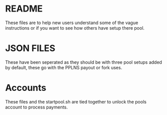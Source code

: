 # README
These files are to help new users understand some of the vague instructions or if you want to see how others have setup there pool.

# JSON FILES
These have been seperated as they should be with three pool setups added by default, these go with the PPLNS payout or fork uses.

# Accounts
These files and the startpool.sh are tied together to unlock the pools account to process payments.
